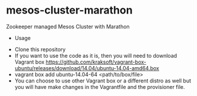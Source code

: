 # mesos-cluster-marathon
Zookeeper managed Mesos Cluster with Marathon

* Usage
- Clone this repository
- If you want to use the code as it is, then you will need to download Vagrant box https://github.com/kraksoft/vagrant-box-ubuntu/releases/download/14.04/ubuntu-14.04-amd64.box
- vagrant box add ubuntu-14.04-64 <path/to/box/file>
- You can choose to use other Vagrant box or a different distro as well but you will have make changes in the Vagrantfile and the provisioner file.
